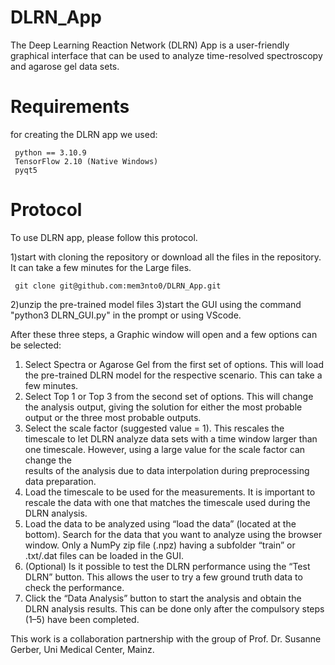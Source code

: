 # DLRN_App

The Deep Learning Reaction Network (DLRN) App is a user-friendly graphical interface that can be used to analyze
time-resolved spectroscopy and agarose gel data sets.

# Requirements

for creating the DLRN app we used:

     python == 3.10.9
     TensorFlow 2.10 (Native Windows)
     pyqt5

# Protocol

To use DLRN app, please follow this  protocol.

1)start with cloning the repository or download all the files in the repository. It can take a few minutes for the Large files.

     git clone git@github.com:mem3nto0/DLRN_App.git

2)unzip the pre-trained model files
3)start the GUI using the command "python3 DLRN_GUI.py" in the prompt or using VScode.

After these three steps, a Graphic window will open and a few options can be selected:

1.	Select Spectra or Agarose Gel from the first set of options. This will load the pre-trained DLRN model for the respective scenario. This can take a few minutes.
2.	 Select Top 1 or Top 3 from the second set of options. This will change the analysis output, giving the solution for either the most probable output or the three most probable outputs.
3.	Select the scale factor (suggested value = 1). This rescales the timescale to let DLRN analyze data sets with a time window larger than one timescale. However, using a large value for the scale factor can change the     
    results of the analysis due to data interpolation during preprocessing data preparation.
4.	Load the timescale to be used for the measurements. It is important to rescale the data with one that matches the timescale used during the DLRN analysis. 
5.	Load the data to be analyzed using “load the data” (located at the bottom). Search for the data that you want to analyze using the browser window. Only a NumPy zip file (.npz) having a subfolder “train” or .txt/.dat 
    files can be loaded in the GUI.
6.	(Optional) Is it possible to test the DLRN performance using the “Test DLRN” button. This allows the user to try a few ground truth data to check the performance. 
7.	Click the “Data Analysis” button to start the analysis and obtain the DLRN analysis results. This can be done only after the compulsory steps (1–5) have been completed.

This work is a collaboration partnership with the group of Prof. Dr. Susanne Gerber, Uni Medical Center, Mainz.


